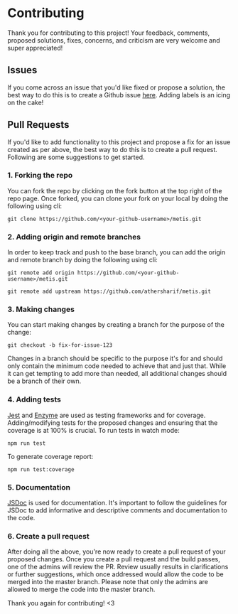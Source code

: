 # Contributing

Thank you for contributing to this project! Your feedback, comments, proposed solutions, fixes, concerns, and criticism are very welcome and super appreciated!

## Issues

If you come across an issue that you'd like fixed or propose a solution, the best way to do this is to create a Github issue [here](https://github.com/athersharif/metis/issues). Adding labels is an icing on the cake!

## Pull Requests

If you'd like to add functionality to this project and propose a fix for an issue created as per above, the best way to do this is to create a pull request. Following are some suggestions to get started.

### 1. Forking the repo

You can fork the repo by clicking on the fork button at the top right of the repo page. Once forked, you can clone your fork on your local by doing the following using cli:

`git clone https://github.com/<your-github-username>/metis.git`

### 2. Adding origin and remote branches

In order to keep track and push to the base branch, you can add the origin and remote branch by doing the following using cli:

`git remote add origin https://github.com/<your-github-username>/metis.git`

`git remote add upstream https://github.com/athersharif/metis.git`

### 3. Making changes

You can start making changes by creating a branch for the purpose of the change:

`git checkout -b fix-for-issue-123`

Changes in a branch should be specific to the purpose it's for and should only contain the minimum code needed to achieve that and just that. While it can get tempting to add more than needed, all additional changes should be a branch of their own.

### 4. Adding tests

[Jest](https://jestjs.io/) and [Enzyme](https://airbnb.io/enzyme/) are used as testing frameworks and for coverage. Adding/modifying tests for the proposed changes and ensuring that the coverage is at 100% is crucial. To run tests in watch mode:

`npm run test`

To generate coverage report:

`npm run test:coverage`

### 5. Documentation

[JSDoc](https://github.com/jsdoc/jsdoc) is used for documentation. It's important to follow the guidelines for JSDoc to add informative and descriptive comments and documentation to the code.

### 6. Create a pull request

After doing all the above, you're now ready to create a pull request of your proposed changes. Once you create a pull request and the build passes, one of the admins will review the PR. Review usually results in clarifications or further suggestions, which once addressed would allow the code to be merged into the master branch. Please note that only the admins are allowed to merge the code into the master branch.

Thank you again for contributing! <3